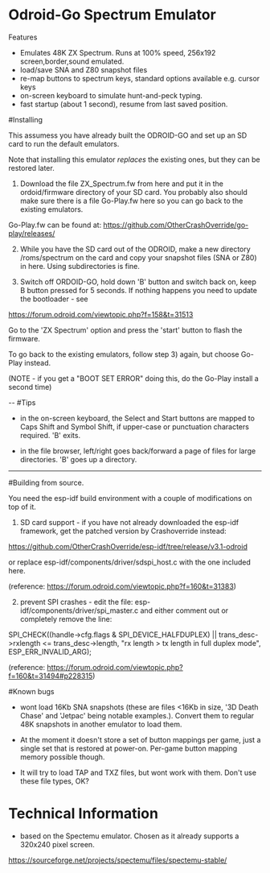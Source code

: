 # Odroid-Go Spectrum Emulator

Features

- Emulates 48K ZX Spectrum. Runs at 100% speed, 256x192 screen,border,sound emulated.
- load/save SNA and Z80 snapshot files
- re-map buttons to spectrum keys, standard options available e.g. cursor keys
- on-screen keyboard to simulate hunt-and-peck typing.
- fast startup (about 1 second), resume from last saved position.

#Installing

This assumess you have already built the ODROID-GO and set up an SD card to run the default emulators.

Note that installing this emulator _replaces_ the existing ones, but they can be restored later.

1) Download the file ZX_Spectrum.fw from here and put it in the ordoid/firmware directory of your SD card. You probably 
also should make sure there is a file Go-Play.fw here so you can go back to the existing emulators.

Go-Play.fw can be found at: https://github.com/OtherCrashOverride/go-play/releases/

2) While you have the SD card out of the ODROID, make a new directory /roms/spectrum on the card and copy your snapshot files (SNA or Z80) in here.  Using subdirectories is fine.

3) Switch off ORDOID-GO, hold down 'B' button and switch back on, keep  B button
pressed for 5 seconds. If nothing happens you need to update the bootloader - see

https://forum.odroid.com/viewtopic.php?f=158&t=31513


Go to the 'ZX Spectrum' option and press the 'start' button to flash the firmware.

To go back to the existing emulators, follow step 3) again, but choose Go-Play instead.

(NOTE - if you get a "BOOT SET ERROR" doing this, do the Go-Play install a second time)

--
#Tips

- in the on-screen keyboard, the Select and Start buttons are mapped to Caps Shift
and Symbol Shift, if upper-case or punctuation characters required. 'B' exits.

- in the file browser, left/right goes back/forward a page of files for large directories. 'B' goes up a directory.

---
#Building from source.

You need the esp-idf build environment with a couple of modifications on top of it.

1) SD card support - if you have not already downloaded the esp-idf framework, get the patched version by Crashoverride instead: 

https://github.com/OtherCrashOverride/esp-idf/tree/release/v3.1-odroid

or replace esp-idf/components/driver/sdspi_host.c with the one included here.

(reference:  https://forum.odroid.com/viewtopic.php?f=160&t=31383)

2) prevent SPI crashes - edit the file:
esp-idf/components/driver/spi_master.c
and either comment out or completely remove  the line:

SPI_CHECK((handle->cfg.flags & SPI_DEVICE_HALFDUPLEX) || trans_desc->rxlength <= trans_desc->length, "rx length > tx length in full duplex mode", ESP_ERR_INVALID_ARG);

(reference: https://forum.odroid.com/viewtopic.php?f=160&t=31494#p228315)

#Known bugs

- wont load 16Kb SNA snapshots (these are files <16Kb in size, '3D Death Chase' and 'Jetpac' being
  notable examples.). Convert them to regular 48K snapshots in another emulator to load them.

- At the moment it doesn't store a set of button mappings per game, just a single set that
is restored at power-on. Per-game button mapping memory possible though.

- It will try to load TAP and TXZ files, but wont work with them. Don't use these file types, OK?

# Technical Information

- based on the Spectemu emulator. Chosen as it already supports a 320x240 pixel screen.

https://sourceforge.net/projects/spectemu/files/spectemu-stable/
